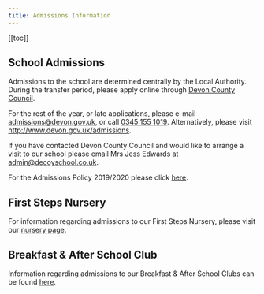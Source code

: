 ```yaml
---
title: Admissions Information
---
```


[[toc]]

## School Admissions

Admissions to the school are determined centrally by the Local Authority. During the transfer period, please apply online through [Devon County Council](http://www.devon.gov.uk/admissionsonline).

For the rest of the year, or late applications, please e-mail <a href="mailto:admissions@devon.gov.uk">admissions@devon.gov.uk</a>, or call <a href="tel:+44345 155 1019">0345 155 1019</a>. Alternatively, please visit http://www.devon.gov.uk/admissions.

If you have contacted Devon County Council and would like to arrange a visit to our school please email Mrs Jess Edwards at <a href="mailto:admin@decoyschool.co.uk">admin@decoyschool.co.uk</a>.

For the Admissions Policy 2019/2020 please click [here](/uploads/2019-decoy-admissions-policy.pdf).

## First Steps Nursery

For information regarding admissions to our First Steps Nursery, please visit our [nursery page](/parents/first-steps-nursery).

## Breakfast & After School Club

Information regarding admissions to our Breakfast & After School Clubs can be found [here](/parents/breakfast-and-after-school-club).
